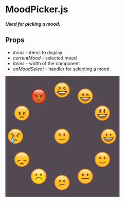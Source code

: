 # MoodPicker.js
##### Used for picking a mood.

## Props
- *items* - items to display
- *currentMood* - selected mood
- *items* - width of the component
- *onMoodSelect* - handler for selecting a mood

![MoodPicker.js](./MoodPicker.png)
